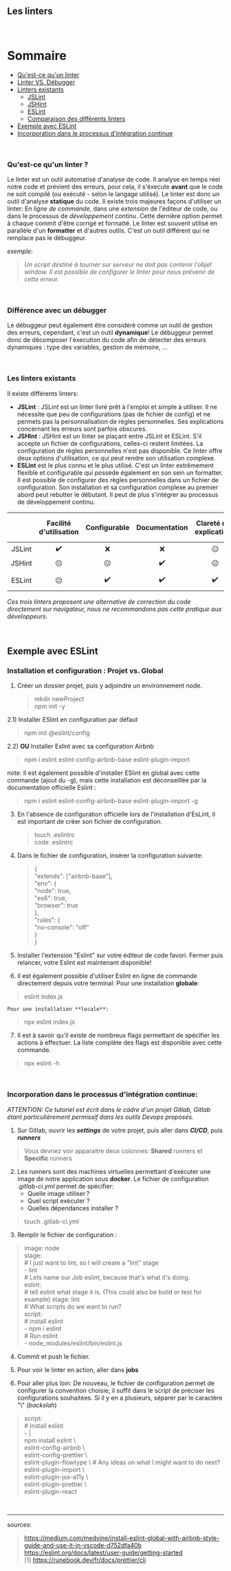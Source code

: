 ## Les linters 


<br/>


# Sommaire

- [Qu'est-ce qu'un linter](#whoisLinter)  
- [Linter VS. Débugger](#lintervsdebugger)  
- [Linters existants](#linterExistant)
  - [JSLint](#linterExistant)
  - [JSHint](#linterExistant)
  - [ESLint](#linterExistant)
  - [Comparaison des différents linters](#differenceBetween)
- [Exemple avec ESLint](#ESLint)
- [Incorporation dans le processus d'intégration continue](#IncorporationProccessIntegration)


<br/>


### Qu'est-ce qu'un linter ?  <a name="whoisLinter"></a>

Le linter est un outil automatisé d'analyse de code. Il analyse en temps réel notre code et prévient des erreurs, pour cela, il s'éxecute **avant** que le code ne soit compilé (ou exécuté - selon le langage utilisé). Le linter est donc un outil d'analyse **statique** du code. Il existe trois majeures façons d'utiliser un linter: En _ligne de commande_, dans une _extension_ de l'éditeur de code, ou dans le processus de _développement continu_. Cette dernière option permet à chaque commit d'être corrigé et formatté. 
Le linter est souvent utilisé en parallèle d'un **formatter** et d'autres outils. C'est un outil différent qui ne remplace pas le débuggeur. 

_exemple:_ 
> _Un script déstiné à tourner sur serveur ne doit pas contenir l'objet window. Il est possible de configurer le linter pour nous prévenir de cette erreur._ 

<br/>


### Différence avec un débugger <a name="lintervsdebugger"></a>

Le débuggeur peut également être considéré comme un outil de gestion des erreurs, cependant, c'est un outil **dynamique**! Le débuggeur permet donc de décomposer l'éxecution du code afin de détecter des erreurs dynamiques : type des variables, gestion de mémoire, ... 

<br/>


### Les linters existants  <a href="linterExistant"></a>

Il existe différents linters: 

* **JSLint** : JSLint est un linter livré prêt à l'emploi et simple à utiliser. Il ne nécessite que peu de configurations (pas de fichier de config) et ne permets pas la personnalisation de règles personnelles. Ses explications concernant les erreurs sont parfois obscures. 
* **JSHInt** : JSHint est un linter se plaçant entre JSLint et ESLint. S'il accepte un fichier de configurations, celles-ci restent limitées. La configuration de règles personnelles n'est pas disponible. Ce linter offre deux options d'utilisation, ce qui peut rendre son utilisation complexe. 
* **ESLint** est le plus connu et le plus utilisé. C'est un linter extrêmement flexible et configurable qui possède également en son sein un formatter. Il est possible de configurer des règles personnelles dans un fichier de configuration. Son installation et sa configuration complexe au premier abord peut rebutter le débutant. Il peut de plus s'intégrer au processus de développement continu.

<a href="differenceBetween"></a>

|        | Facilité d'utilisation | Configurable | Documentation | Clareté des explications | Extensible | Support ES6 / JSX |
|:------:|:----------------------:|:------------:|:-------------:|:------------------------:|:----------:|:-----------------:|
| JSLint |            ✔️           |       ❌      |       ❌       |             😐            |      ❌     |        ES6        |
| JSHint |            😐           |       😐      |       ✔️       |             😐            |      😐     |        ES6        |
| ESLint |            😐           |       ✔️      |       ✔️       |             ✔️            |      ✔️     |     ES6 + JSX     |

_Ces trois linters proposent une alternative de correction du code directement sur navigateur, nous ne recommandons pas cette pratique aux développeurs._ 

<br/>

<a name="#ESLint"></a>

## Exemple avec ESLint

### Installation et configuration : Projet vs. Global

1) Créer un dossier projet, puis y adjoindre un environnement node. 
   > mkdir newProject  
    npm init -y

2.1) Installer ESlint en configuration par défaut
   > npm init @eslint/config  
   
2.2) **OU** Installer Eslint avec sa configuration Airbnb
   > npm i eslint eslint-config-airbnb-base eslint-plugin-import

note: Il est également possible d'installer ESlint en global avec cette commande (ajout du -g), mais cette installation est déconseillée par la documentation officielle Eslint :  
   > npm i eslint eslint-config-airbnb-base eslint-plugin-import -g

3) En l'absence de configuration officielle lors de l'installation d'EsLint, il est important de créer son fichier de configuration. 
   > touch .eslintrc  
     code .eslintrc

4) Dans le fichier de configuration, insérer la configuration suivante: 

   > {  
  "extends": ["airbnb-base"],  
  "env": {  
    "node": true,  
    "es6": true,  
    "browser": true  
  },  
  "rules": {  
    "no-console": "off"  
  }  
}  

5) Installer l'extension "Eslint" sur votre éditeur de code favori. Fermer puis relancer, votre Eslint est maintenant disponible! 

6) Il est également possible d'utiliser Eslint en ligne de commande directement depuis votre terminal: 
    Pour une installation **globale**: 
> eslint index.js  

    Pour une installation **locale**: 
> npx eslint index.js  

7) Il est à savoir qu'il existe de nombreux flags permettant de spécifier les actions à effectuer. La liste complète des flags est disponible avec cette commande. 
> npx eslint -h

<br/>

<a name="#IncorporationProccessIntegration"></a>

### Incorporation dans le processus d'intégration continue: 


_ATTENTION: Ce tutoriel est écrit dans le cadre d'un projet Gitlab, Gitlab étant particulièrement permissif dans les outils Devops proposés._

<!-- Insert about GitHub actions -->

1) Sur Gitlab, ouvrir les **_settings_** de votre projet, puis aller dans **_CI/CD_**, 
    puis **_runners_**
 > Vous devriez voir apparaitre deux colonnes: **Shared** runners et **Specific** runners

2) Les runners sont des machines virtuelles permettant d'exécuter une image de notre application sous **docker**. Le fichier de configuration _.gitlab-ci.yml_ permet de spécifier: 
   - Quelle image utiliser ?
   - Quel script exécuter ? 
   - Quelles dépendances installer ? 

  > touch .gitlab-ci.yml

3) Remplir le fichier de configuration : 
  > image: node  
    stage:  
    \# I just want to lint, so I will create a "lint" stage  
    \- lint  
    \# Lets name our Job eslint, because that's what it's doing.  
    eslint:  
    \# tell eslint what stage it is. (This could also be build or test for example)
    stage: lint   
    \# What scripts do we want to run?  
    script:  
    # install eslint  
    - npm i eslint  
    # Run eslint  
    - node_modules/eslint/bin/eslint.js  

4) Commit et push le fichier. 

5) Pour voir le linter en action, aller dans **jobs**  

6) Pour aller plus loin: De nouveau, le fichier de configuration permet de configurer la convention choisie, il suffit dans le script de préciser les configurations souhaitées. Si il y en a plusieurs, séparer par le caractère "\\" (_backslah_)

  > script:   
    \# Install eslint   
    - |    
    npm install eslint \   
    eslint-config-airbnb \   
    eslint-config-prettier \   
    eslint-plugin-flowtype \ # Any ideas on what I might want to do next?   
    eslint-plugin-import \   
    eslint-plugin-jsx-a11y \   
    eslint-plugin-prettier \   
    eslint-plugin-react   

<br/>

_ _ _ 

sources: 
> https://medium.com/medvine/install-eslint-global-with-airbnb-style-guide-and-use-it-in-vscode-d752dfa40b    
  https://eslint.org/docs/latest/user-guide/getting-started   
  [1] https://runebook.dev/fr/docs/prettier/cli
